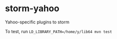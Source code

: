 # storm-yahoo

Yahoo-specific plugins to storm

To test, run `LD_LIBRARY_PATH=/home/y/lib64 mvn test`

